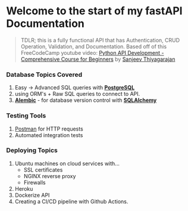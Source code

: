 # Welcome to the start of my fastAPI Documentation

> TDLR; this is a fully functional API that has Authentication, CRUD Operation, Validation, and Documentation. Based off of this FreeCodeCamp youtube video: [Python API Development - Comprehensive Course for Beginners](https://www.youtube.com/watch?v=0sOvCWFmrtA&list=PLzK__islD6OumwAMr3U6u11dVLUG5z60h&index=5&t=692s) by [Sanjeev Thiyagarajan](https://www.youtube.com/channel/UC2sYgV-NV6S5_-pqLGChoNQ)

### Database Topics Covered

1. Easy &#8594; Advanced SQL queries with [**PostgreSQL**](https://www.postgresql.org)
2. using ORM's + Raw SQL queries to connect to API.
3. [**Alembic**](https://alembic.sqlalchemy.org/en/latest/) - for database version control with [**SQLAlchemy**](https://www.sqlalchemy.org/) 

### Testing Tools

1. [Postman](https://www.postman.com) for HTTP requests
2. Automated integration tests

### Deploying Topics

1. Ubuntu machines on cloud services with...
    - SSL certificates
    - NGINX reverse proxy
    - Firewalls
2. Heroku 
3. Dockerize API
4. Creating a CI/CD pipeline with Github Actions.

